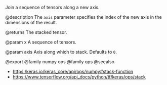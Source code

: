 Join a sequence of tensors along a new axis.

@description
The `axis` parameter specifies the index of the new axis in the
dimensions of the result.

@returns
    The stacked tensor.

@param x
A sequence of tensors.

@param axis
Axis along which to stack. Defaults to `0`.

@export
@family numpy ops
@family ops
@seealso
+ <https:/keras.io/keras_core/api/ops/numpy#stack-function>
+ <https://www.tensorflow.org/api_docs/python/tf/keras/ops/stack>

